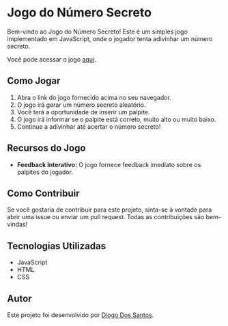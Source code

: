 # Jogo do Número Secreto

Bem-vindo ao Jogo do Número Secreto! Este é um simples jogo implementado em JavaScript, onde o jogador tenta adivinhar um número secreto.

Você pode acessar o jogo [aqui](https://jogonumerosecreto-beryl.vercel.app/).

## Como Jogar

1. Abra o link do jogo fornecido acima no seu navegador.
2. O jogo irá gerar um número secreto aleatório.
3. Você terá a oportunidade de inserir um palpite.
4. O jogo irá informar se o palpite está correto, muito alto ou muito baixo.
5. Continue a adivinhar até acertar o número secreto!

## Recursos do Jogo

- **Feedback Interativo:** O jogo fornece feedback imediato sobre os palpites do jogador.

## Como Contribuir

Se você gostaria de contribuir para este projeto, sinta-se à vontade para abrir uma issue ou enviar um pull request. Todas as contribuições são bem-vindas!

## Tecnologias Utilizadas

- JavaScript
- HTML
- CSS

## Autor

Este projeto foi desenvolvido por [Diogo Dos Santos](https://github.com/diogosilvadossantos).

